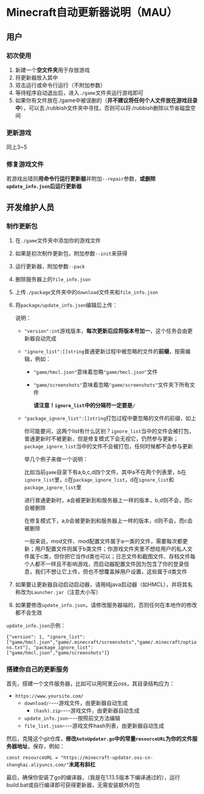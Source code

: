 # Minecraft自动更新器说明（MAU）

## 用户

### 初次使用

1. 新建一个**空文件夹**用于存放游戏
2. 将更新器放入其中
3. 双击运行或命令行运行（不附加参数）
4. 等待程序自动退出后，进入`./game`文件夹运行游戏即可
5. 如果你有文件放在./game中被误删的（**并不建议将任何个人文件放在游戏目录中**），可以去./rubbish文件夹中寻找，否则可以将./rubbish删除以节省磁盘空间

### 更新游戏

同上3~5

### 修复游戏文件

若游戏出错则**用命令行运行更新器**并附加`--repair`参数，**或删除`update_info.json`后运行更新器**

## 开发维护人员

### 制作更新包

1. 在`./game`文件夹中添加你的游戏文件

2. 如果是初次制作更新包，附加参数`--init`来获得

3. 运行更新器，附加参数`--pack`

4. 删除服务器上的`file_info.json`

5. 上传`./package`文件夹中的`download`文件夹和`file_info.json`

6. 将`package/update_info.json`编辑后上传：

   说明：

   - `"version":int`游戏版本，**每次更新后应将版本号加一**，这个任务会由更新器自动完成

   - `"ignore_list":[]string`普通更新过程中被忽略的文件的**前缀**，按需编辑，例如：
     
     - `"game/hmcl.json"`意味着忽略`"game/hmcl.json"`文件
     
     - `"game/screenshots"`意味着忽略`"game/screenshots"`文件夹下所有文件
     
       **请注意！`ignore_list`中的分隔符一定要是`/`**
     
   - `"package_ignore_list":[]string`打包过程中要忽略的文件的前缀，如上

     你可能要问，这两个list有什么区别？`ignore_list`当中的文件会被打包，普通更新时不被更新，但是修复模式下会无视它，仍然参与更新；`package_ignore_list`当中的文件不会被打包，任何时候都不会参与更新

     举几个例子来做一个说明：

     比如当前`game`目录下有a,b,c,d四个文件，其中a不在两个列表里，b在`ignore_list`里，c在`package_ignore_list`，d在`ignore_list`和`package_ignore_list`里

     进行普通更新时，a会被更新到和服务器上一样的版本，b,d则不会，而c会被删除

     在修复模式下，a,b会被更新到和服务器上一样的版本，d则不会，而c会被删除

     一般来说，mod文件、mod配置文件属于a一类的文件，需要每次都更新；用户配置文件则属于b类文件；你游戏文件夹里不想给用户的私人文件属于c类，但你把它当作d类也可以；日志文件和截图文件、存档文件每个人都不一样且不影响游戏，而启动器配置文件因为包含了你的登录信息，我们不想让它上传，但也不想覆盖掉用户设置，这些属于d类文件
   
7. 如果要让更新器自动启动启动器，请用纯java启动器（如HMCL），并将其名称改为`Launcher.jar`（注意大小写）

8. 如果要修改`update_info.json`，请修改服务器端的，否则任何在本地作的修改都不会生效

`update_info.json`示例：

`{"version": 1, "ignore_list": ["game/hmcl.json","game/.minecraft/screenshots","game/.minecraft/options.txt"], "package_ignore_list": ["game/hmcl.json","game/screenshots"]}`

### 搭建你自己的更新服务

首先，搭建一个文件服务器，比如可以用阿里云oss，其目录结构应为：

- `https://www.yoursite.com/`
  - `download/`----游戏文件，由更新器自动生成
    - `(hash).zip`----游戏文件，由更新器自动生成
  - `update_info.json`----按照前文方法编辑
  - `file_list.json`----游戏文件hash列表，由更新器自动生成

然后，克隆这个git仓库，**修改`AutoUpdater.go`中的常量`resourceURL`为你的文件服务器地址**，保存，例如：

`const resourceURL = "https://minecraft-updater.oss-cn-shanghai.aliyuncs.com/"`**末尾有斜杠**

最后，确保你安装了go的编译器，（我是在1.13.5版本下编译通过的），运行build.bat或自行编译即可获得更新器，无需安装额外的包